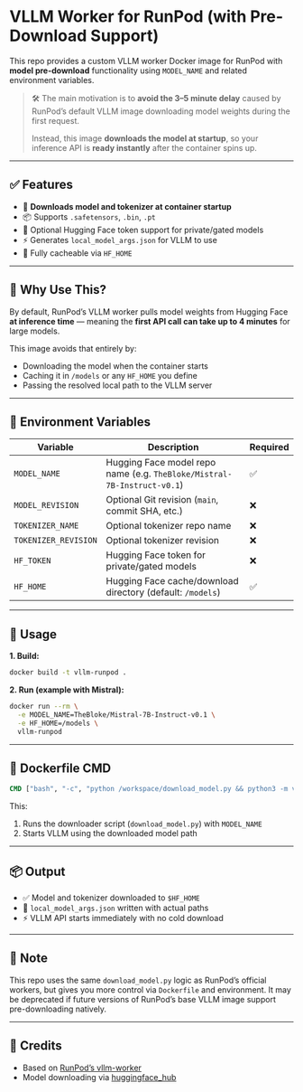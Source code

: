 # VLLM Worker for RunPod (with Pre-Download Support)

This repo provides a custom VLLM worker Docker image for RunPod with **model pre-download** functionality using `MODEL_NAME` and related environment variables.

> 🛠️ The main motivation is to **avoid the 3–5 minute delay** caused by RunPod’s default VLLM image downloading model weights during the first request.
>
> Instead, this image **downloads the model at startup**, so your inference API is **ready instantly** after the container spins up.

---

## ✅ Features

* 🚀 **Downloads model and tokenizer at container startup**
* 📦 Supports `.safetensors`, `.bin`, `.pt`
* 🔐 Optional Hugging Face token support for private/gated models
* ⚡ Generates `local_model_args.json` for VLLM to use
* 🧼 Fully cacheable via `HF_HOME`

---

## 🧠 Why Use This?

By default, RunPod’s VLLM worker pulls model weights from Hugging Face **at inference time** — meaning the **first API call can take up to 4 minutes** for large models.

This image avoids that entirely by:

* Downloading the model when the container starts
* Caching it in `/models` or any `HF_HOME` you define
* Passing the resolved local path to the VLLM server

---

## 🔧 Environment Variables

| Variable             | Description                                                             | Required |
| -------------------- | ----------------------------------------------------------------------- | -------- |
| `MODEL_NAME`         | Hugging Face model repo name (e.g. `TheBloke/Mistral-7B-Instruct-v0.1`) | ✅        |
| `MODEL_REVISION`     | Optional Git revision (`main`, commit SHA, etc.)                        | ❌        |
| `TOKENIZER_NAME`     | Optional tokenizer repo name                                            | ❌        |
| `TOKENIZER_REVISION` | Optional tokenizer revision                                             | ❌        |
| `HF_TOKEN`           | Hugging Face token for private/gated models                             | ❌        |
| `HF_HOME`            | Hugging Face cache/download directory (default: `/models`)              | ✅        |

---

## 🐳 Usage

**1. Build:**

```bash
docker build -t vllm-runpod .
```

**2. Run (example with Mistral):**

```bash
docker run --rm \
  -e MODEL_NAME=TheBloke/Mistral-7B-Instruct-v0.1 \
  -e HF_HOME=/models \
  vllm-runpod
```

---

## 🧰 Dockerfile CMD

```dockerfile
CMD ["bash", "-c", "python /workspace/download_model.py && python3 -m vllm.entrypoints.openai.api_server --model /"]
```

This:

1. Runs the downloader script (`download_model.py`) with `MODEL_NAME`
2. Starts VLLM using the downloaded model path

---

## 📦 Output

* ✅ Model and tokenizer downloaded to `$HF_HOME`
* 🧾 `local_model_args.json` written with actual paths
* ⚡ VLLM API starts immediately with no cold download

---

## 📝 Note

This repo uses the same `download_model.py` logic as RunPod’s official workers, but gives you more control via `Dockerfile` and environment.
It may be deprecated if future versions of RunPod’s base VLLM image support pre-downloading natively.

---

## 🙏 Credits

* Based on [RunPod’s vllm-worker](https://github.com/runpod-workers/vllm-worker)
* Model downloading via [huggingface\_hub](https://github.com/huggingface/huggingface_hub)
